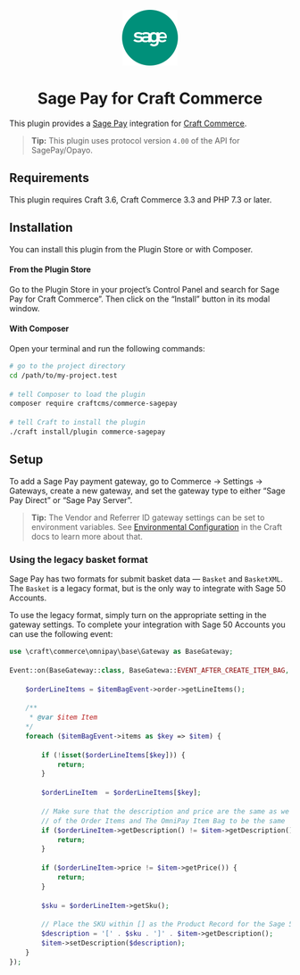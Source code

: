 <p align="center"><img src="./src/icon.svg" width="100" height="100" alt="Sage Pay for Craft Commerce icon"></p>

<h1 align="center">Sage Pay for Craft Commerce</h1>

This plugin provides a [Sage Pay](https://www.sagepay.co.uk/) integration for [Craft Commerce](https://craftcms.com/commerce).

> **Tip:** This plugin uses protocol version `4.00` of the API for SagePay/Opayo.

## Requirements

This plugin requires Craft 3.6, Craft Commerce 3.3 and PHP 7.3 or later.

## Installation

You can install this plugin from the Plugin Store or with Composer.

#### From the Plugin Store

Go to the Plugin Store in your project’s Control Panel and search for Sage Pay for Craft Commerce”. Then click on the “Install” button in its modal window.

#### With Composer

Open your terminal and run the following commands:

```bash
# go to the project directory
cd /path/to/my-project.test

# tell Composer to load the plugin
composer require craftcms/commerce-sagepay

# tell Craft to install the plugin
./craft install/plugin commerce-sagepay
```

## Setup

To add a Sage Pay payment gateway, go to Commerce → Settings → Gateways, create a new gateway, and set the gateway type to either “Sage Pay Direct” or “Sage Pay Server”.

> **Tip:** The Vendor and Referrer ID gateway settings can be set to environment variables. See [Environmental Configuration](https://docs.craftcms.com/v3/config/environments.html) in the Craft docs to learn more about that.

### Using the legacy basket format

Sage Pay has two formats for submit basket data — `Basket` and `BasketXML`. The `Basket` is a legacy format, but is the only way to integrate with Sage 50 Accounts.

To use the legacy format, simply turn on the appropriate setting in the gateway settings. To complete your integration with Sage 50 Accounts you can use the following event:

```php
use \craft\commerce\omnipay\base\Gateway as BaseGateway;

Event::on(BaseGateway::class, BaseGatewa::EVENT_AFTER_CREATE_ITEM_BAG, function(ItemBagEvent $itemBagEvent) {
    
    $orderLineItems = $itemBagEvent->order->getLineItems();

    /**
     * @var $item Item
    */
    foreach ($itemBagEvent->items as $key => $item) {

        if (!isset($orderLineItems[$key])) {
            return;
        }

        $orderLineItem  = $orderLineItems[$key];

        // Make sure that the description and price are the same as we are relying upon the order
        // of the Order Items and The OmniPay Item Bag to be the same
        if ($orderLineItem->getDescription() != $item->getDescription()) {
            return;
        }

        if ($orderLineItem->price != $item->getPrice()) {
            return;
        }

        $sku = $orderLineItem->getSku();

        // Place the SKU within [] as the Product Record for the Sage 50 Accounts Integration
        $description = '[' . $sku . ']' . $item->getDescription();
        $item->setDescription($description);
    }
});
```
